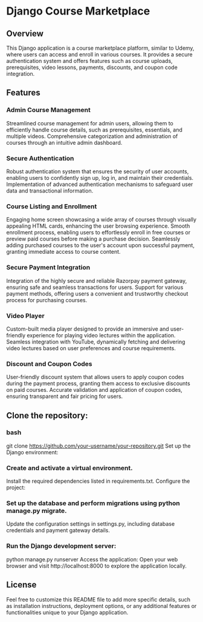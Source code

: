 # Django Course Marketplace
## Overview
This Django application is a course marketplace platform, similar to Udemy, where users can access and enroll in various courses. It provides a secure authentication system and offers features such as course uploads, prerequisites, video lessons, payments, discounts, and coupon code integration.

## Features
### Admin Course Management
Streamlined course management for admin users, allowing them to efficiently handle course details, such as prerequisites, essentials, and multiple videos.
Comprehensive categorization and administration of courses through an intuitive admin dashboard.
### Secure Authentication
Robust authentication system that ensures the security of user accounts, enabling users to confidently sign up, log in, and maintain their credentials.
Implementation of advanced authentication mechanisms to safeguard user data and transactional information.
### Course Listing and Enrollment
Engaging home screen showcasing a wide array of courses through visually appealing HTML cards, enhancing the user browsing experience.
Smooth enrollment process, enabling users to effortlessly enroll in free courses or preview paid courses before making a purchase decision.
Seamlessly adding purchased courses to the user's account upon successful payment, granting immediate access to course content.
### Secure Payment Integration
Integration of the highly secure and reliable Razorpay payment gateway, ensuring safe and seamless transactions for users.
Support for various payment methods, offering users a convenient and trustworthy checkout process for purchasing courses.
### Video Player
Custom-built media player designed to provide an immersive and user-friendly experience for playing video lectures within the application.
Seamless integration with YouTube, dynamically fetching and delivering video lectures based on user preferences and course requirements.
### Discount and Coupon Codes
User-friendly discount system that allows users to apply coupon codes during the payment process, granting them access to exclusive discounts on paid courses.
Accurate validation and application of coupon codes, ensuring transparent and fair pricing for users.


## Clone the repository:

### bash
git clone https://github.com/your-username/your-repository.git
Set up the Django environment:

### Create and activate a virtual environment.
Install the required dependencies listed in requirements.txt.
Configure the project:

### Set up the database and perform migrations using python manage.py migrate.
Update the configuration settings in settings.py, including database credentials and payment gateway details.

### Run the Django development server:

python manage.py runserver
Access the application:
Open your web browser and visit http://localhost:8000 to explore the application locally.


## License

Feel free to customize this README file to add more specific details, such as installation instructions, deployment options, or any additional features or functionalities unique to your Django application.
